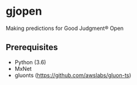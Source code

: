 # gjopen
Making predictions for Good Judgment® Open

## Prerequisites

* Python (3.6)
* MxNet
* gluonts (https://github.com/awslabs/gluon-ts)